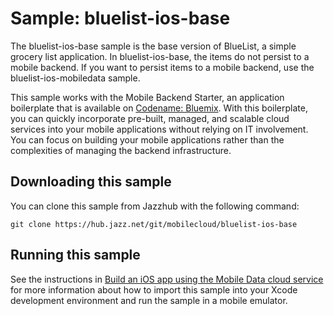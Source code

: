 Sample: bluelist-ios-base
===

The bluelist-ios-base sample is the base version of BlueList, a simple grocery list application.  In bluelist-ios-base, the items do not persist to a mobile backend. If you want to persist items to a mobile backend, use the bluelist-ios-mobiledata sample.

This sample works with the Mobile Backend Starter, an application boilerplate that is available on [Codename: Bluemix](https://www.ng.bluemix.net).  With this boilerplate, you can quickly incorporate pre-built, managed, and scalable cloud services into your mobile applications without relying on IT involvement. You can focus on building your mobile applications rather than the complexities of managing the backend infrastructure.


Downloading this sample
---
You can clone this sample from Jazzhub with the following command: 

    git clone https://hub.jazz.net/git/mobilecloud/bluelist-ios-base


Running this sample
---

See the instructions in [Build an iOS app using the Mobile Data cloud service](http://www.ibm.com/developerworks/library/mo-ios-mobiledata-app/index.html) for more information about how to import this sample into your Xcode development environment and run the sample in a mobile emulator.
